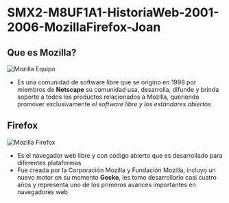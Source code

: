 # SMX2-M8UF1A1-HistoriaWeb-2001-2006-MozillaFirefox-Joan
## Que es Mozilla?
![Mozilla Equipo](https://github.com/JoanCL06/C:/Repositorios/SMX2-M8UF1A1-HistoriaWeb-2004-MozillaFirefox-Joan.jpg)
- Es una comunidad de software libre que se origino en 1998 por miembros de **Netscape**
su comunidad usa, desarrolla, difunde y brinda soporte a todos los productos relacionados
a Mozilla, queriendo promover exclusivamente *el software libre y los estándares abiertos* 

## Firefox
![Mozilla Firefox](https://github.com/JoanCL06/C:/Repositorios/SMX2-M8UF1A1-HistoriaWeb-2004-MozillaFirefox-Joan.jpg)
- Es el navegador web libre y con código abierto que es desarrollado para diferentes 
plataformas
- Fue creada por la Corporación Mozilla y Fundación Mozilla, incluyo un nuevo motor en
su momento **Gecko**, les tomo desarrollarlo casi cuatro años y representa uno de los
primeros avances importantes en navegadores web   









